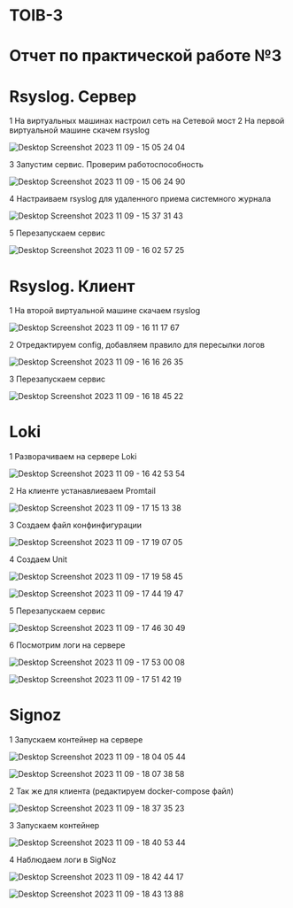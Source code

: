 # TOIB-3

# Отчет по практической работе №3

# Rsyslog. Сервер

1 На виртуальных машинах настроил сеть на Сетевой мост
2 На первой виртуальной машине скачем rsyslog


![Desktop Screenshot 2023 11 09 - 15 05 24 04](https://github.com/hipster-x/TOIB-3/assets/145153023/111e690f-1d04-4a33-a9f8-2d3855dc7379)


3 Запустим сервис. Проверим работоспособность 

 ![Desktop Screenshot 2023 11 09 - 15 06 24 90](https://github.com/hipster-x/TOIB-3/assets/145153023/27dd620b-a172-44b6-a462-830cf5dcde9c)

4 Настраиваем rsyslog для удаленного приема системного журнала

![Desktop Screenshot 2023 11 09 - 15 37 31 43](https://github.com/hipster-x/TOIB-3/assets/145153023/5a8bf58e-73ea-4e7c-b953-18dbae96a5ec)

5 Перезапускаем сервис

![Desktop Screenshot 2023 11 09 - 16 02 57 25](https://github.com/hipster-x/TOIB-3/assets/145153023/b71d91d6-9487-4113-aa2f-d7576e1af4fe)


# Rsyslog. Клиент

1 На второй виртуальной машине скачаем rsyslog

![Desktop Screenshot 2023 11 09 - 16 11 17 67](https://github.com/hipster-x/TOIB-3/assets/145153023/c4636599-8621-4519-a9a9-40d5f8570a89)

2 Отредактируем config, добавляем правило для пересылки логов

![Desktop Screenshot 2023 11 09 - 16 16 26 35](https://github.com/hipster-x/TOIB-3/assets/145153023/ed6b3c6a-1b29-463e-afb5-2a153086a90c)

3 Перезапускаем сервис

![Desktop Screenshot 2023 11 09 - 16 18 45 22](https://github.com/hipster-x/TOIB-3/assets/145153023/e9e52dc6-2dc5-43a8-85f7-89e576f3bf9d)

# Loki

1 Разворачиваем на сервере Loki

![Desktop Screenshot 2023 11 09 - 16 42 53 54](https://github.com/hipster-x/TOIB-3/assets/145153023/fb798f90-fd68-4581-aa3a-4e14a81b9a1c)

2 На клиенте устанавлиеваем Promtail

![Desktop Screenshot 2023 11 09 - 17 15 13 38](https://github.com/hipster-x/TOIB-3/assets/145153023/44c92d3b-1497-477d-9b9d-cd2aebf7feb1)

3 Создаем файл конфинфигурации 

![Desktop Screenshot 2023 11 09 - 17 19 07 05](https://github.com/hipster-x/TOIB-3/assets/145153023/888a8d82-ce7a-4603-bf30-eea0a47259cd)

4 Создаем Unit

![Desktop Screenshot 2023 11 09 - 17 19 58 45](https://github.com/hipster-x/TOIB-3/assets/145153023/f35076e2-7606-497f-983c-4142a3b5f0f9)

![Desktop Screenshot 2023 11 09 - 17 44 19 47](https://github.com/hipster-x/TOIB-3/assets/145153023/18f6bc66-8104-40c5-b93e-daf76a41481d)

5 Перезапускаем сервис

![Desktop Screenshot 2023 11 09 - 17 46 30 49](https://github.com/hipster-x/TOIB-3/assets/145153023/282b24b3-2582-4018-9cec-ed80ec98717b)

6 Посмотрим логи на сервере

![Desktop Screenshot 2023 11 09 - 17 53 00 08](https://github.com/hipster-x/TOIB-3/assets/145153023/6809aa3d-7dbb-4dfc-9045-65fc948f515f)

![Desktop Screenshot 2023 11 09 - 17 51 42 19](https://github.com/hipster-x/TOIB-3/assets/145153023/09ec86bd-901a-44e4-bad9-41981d5d9227)

# Signoz

1 Запускаем контейнер на сервере 

![Desktop Screenshot 2023 11 09 - 18 04 05 44](https://github.com/hipster-x/TOIB-3/assets/145153023/945812f1-8e2a-4d69-ba1f-a717b9e10f3f)

![Desktop Screenshot 2023 11 09 - 18 07 38 58](https://github.com/hipster-x/TOIB-3/assets/145153023/c0ea6d34-212b-4760-948d-02ee2e40b8a8)

2 Так же для клиента (редактируем docker-compose файл)

![Desktop Screenshot 2023 11 09 - 18 37 35 23](https://github.com/hipster-x/TOIB-3/assets/145153023/ef1a953b-678b-4ff4-9918-16a633061c09)

3 Запускаем контейнер

![Desktop Screenshot 2023 11 09 - 18 40 53 44](https://github.com/hipster-x/TOIB-3/assets/145153023/59cf0f3c-6869-4da4-b576-322595d66839)

4 Наблюдаем логи в SigNoz

![Desktop Screenshot 2023 11 09 - 18 42 44 17](https://github.com/hipster-x/TOIB-3/assets/145153023/a0d81d91-8f7c-4d86-92be-7f218db82319)

![Desktop Screenshot 2023 11 09 - 18 43 13 88](https://github.com/hipster-x/TOIB-3/assets/145153023/fa95370f-048c-453b-952f-75c1b361047f)

